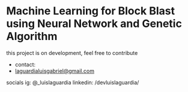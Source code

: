 # Machine Learning for Block Blast using Neural Network and Genetic Algorithm


this project is on development, feel free to contribute

- contact:
- laguardialuisgabriel@gmail.com

socials
ig: @_luislaguardia
linkedin: /devluislaguardia/

